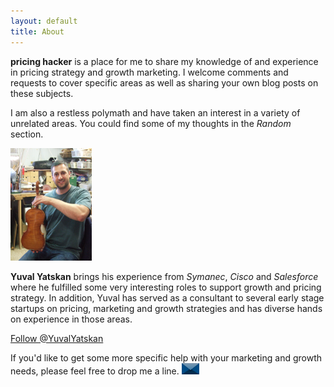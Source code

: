 ```yaml
---
layout: default
title: About
---
```


**pricing hacker** is a place for me to share my knowledge of and experience in pricing strategy and growth marketing. I welcome comments and requests to cover specific areas as well as sharing your own blog posts on these subjects.     

I am also a restless polymath and have taken an interest in a variety of unrelated areas. You could find some of my thoughts in the *Random* section.  

<img src="/images/yuvalyatskan.png" alt="Yuval Yatskan" height="180px" width="130px" class="right" />

**Yuval Yatskan** brings his experience from *Symanec*, *Cisco* and *Salesforce* where he fulfilled some very interesting roles to support growth and pricing strategy. In addition, Yuval has served as a consultant to several early stage startups on pricing, marketing and growth strategies and has diverse hands on experience in those areas.  


<a href="https://twitter.com/YuvalYatskan" class="twitter-follow-button" data-show-count="false">Follow @YuvalYatskan</a>
<script>!function(d,s,id){var js,fjs=d.getElementsByTagName(s)[0],p=/^http:/.test(d.location)?'http':'https';if(!d.getElementById(id)){js=d.createElement(s);js.id=id;js.src=p+'://platform.twitter.com/widgets.js';fjs.parentNode.insertBefore(js,fjs);}}(document, 'script', 'twitter-wjs');</script>

If you'd like to get some more specific help with your marketing and growth needs, please feel free to drop me a line. <a href="mailto:yatskan@gmail.com?subject=Re:%20pricing%20hacker%20-%20Consultation">
  <img src="/images/email_icon3.png" alt="Email Icon" style="width:28px;height:18px;">
</a>
